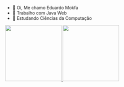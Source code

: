 - 👋 Oi, Me chamo Eduardo Mokfa
- 👀 Trabalho com Java Web
- 🌱 Estudando Ciências da Computação

<div>
    <a href="https://www.linkedin.com/in/eduardo-mokfa-9a138b80/">
    <img height="180em" src="https://github-readme-stats.vercel.app/api?username=Edumokfa&show_icons=true&theme=dark">
    <img height="180em" src="https://github-readme-stats.vercel.app/api/pin/?username=Edumokfa&repo=github-readme-stats">

</div>


<!---
Edumokfa/Edumokfa is a ✨ special ✨ repository because its `README.md` (this file) appears on your GitHub profile.
You can click the Preview link to take a look at your changes.
--->
